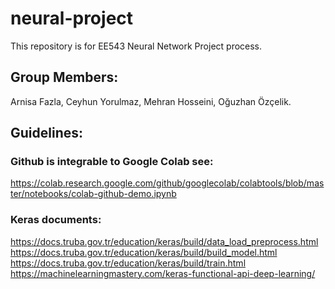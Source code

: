 # neural-project
This repository is for EE543 Neural Network Project process.

## Group Members:
Arnisa Fazla, Ceyhun Yorulmaz, Mehran Hosseini, Oğuzhan Özçelik.

## Guidelines:
### Github is integrable to Google Colab see: 
  https://colab.research.google.com/github/googlecolab/colabtools/blob/master/notebooks/colab-github-demo.ipynb
### Keras documents: 
  https://docs.truba.gov.tr/education/keras/build/data_load_preprocess.html
  https://docs.truba.gov.tr/education/keras/build/build_model.html
  https://docs.truba.gov.tr/education/keras/build/train.html
  https://machinelearningmastery.com/keras-functional-api-deep-learning/
